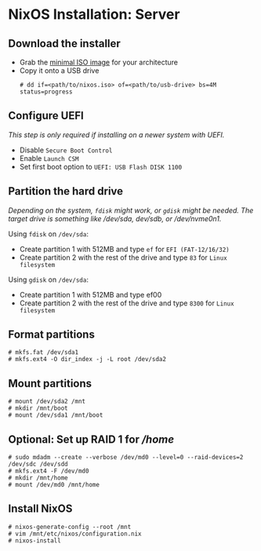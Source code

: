 # NixOS Installation: Server

## Download the installer

* Grab the [minimal ISO image](https://nixos.org/download#nixos-iso) for
  your architecture
* Copy it onto a USB drive
    ```
    # dd if=<path/to/nixos.iso> of=<path/to/usb-drive> bs=4M status=progress
    ```

## Configure UEFI

*This step is only required if installing on a newer system with UEFI.*

* Disable `Secure Boot Control`
* Enable `Launch CSM`
* Set first boot option to `UEFI: USB Flash DISK 1100`

## Partition the hard drive

*Depending on the system, `fdisk` might work, or `gdisk` might be
needed.  The target drive is something like /dev/sda, dev/sdb, or
/dev/nvme0n1.*

Using `fdisk` on `/dev/sda`:

* Create partition 1 with 512MB and type `ef` for `EFI (FAT-12/16/32)`
* Create partition 2 with the rest of the drive and type `83` for `Linux filesystem`

Using `gdisk` on `/dev/sda`:

* Create partition 1 with 512MB and type ef00
* Create partition 2 with the rest of the drive and type `8300` for `Linux filesystem`

## Format partitions

```
# mkfs.fat /dev/sda1
# mkfs.ext4 -O dir_index -j -L root /dev/sda2
```

## Mount partitions

```
# mount /dev/sda2 /mnt
# mkdir /mnt/boot
# mount /dev/sda1 /mnt/boot
```

## Optional: Set up RAID 1 for */home*

```
# sudo mdadm --create --verbose /dev/md0 --level=0 --raid-devices=2 /dev/sdc /dev/sdd
# mkfs.ext4 -F /dev/md0
# mkdir /mnt/home
# mount /dev/md0 /mnt/home
```

## Install NixOS

```
# nixos-generate-config --root /mnt
# vim /mnt/etc/nixos/configuration.nix
# nixos-install
```
